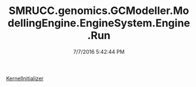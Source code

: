﻿---
title: SMRUCC.genomics.GCModeller.ModellingEngine.EngineSystem.Engine.Run
date: 7/7/2016 5:42:44 PM
---

[KernelInitializer](T-SMRUCC.genomics.GCModeller.ModellingEngine.EngineSystem.Engine.Run.KernelInitializer.html)
